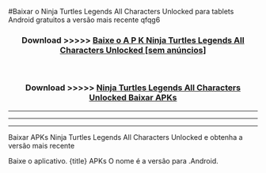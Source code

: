 #Baixar o Ninja Turtles Legends All Characters Unlocked   para tablets Android gratuitos a versão mais recente qfqg6


<div align="center">
<h3>Download >>>>> <a href="https://pt-web.web.app/?pt= Ninja Turtles Legends All Characters Unlocked ">Baixe o A P K Ninja Turtles Legends All Characters Unlocked  [sem anúncios]</a></h3><br>

<h3>Download >>>>> <a href="https://pt-web.web.app/?pt= Ninja Turtles Legends All Characters Unlocked ">Ninja Turtles Legends All Characters Unlocked  Baixar APKs</a></h3>
</div>

----------------------------------------------------------

----------------------------------------------------------

----------------------------------------------------------

Baixar APKs Ninja Turtles Legends All Characters Unlocked  e obtenha a versão mais recente

Baixe o aplicativo. {title} APKs O nome é a versão para .Android.


